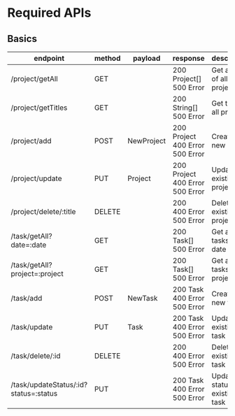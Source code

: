 # Required APIs

## Basics

| endpoint | method | payload | response | description |
| --- | --- | --- | --- | --- |
| /project/getAll | GET | | 200 Project[] <br/> 500 Error | Get all data of all projects |
| /project/getTitles | GET | | 200 String[] <br/> 500 Error | Get titles of all projects |
| /project/add | POST | NewProject | 200 Project <br/> 400 Error <br/> 500 Error | Create a new project |
| /project/update | PUT | Project | 200 Project <br/> 400 Error <br/> 500 Error | Update an existing project |
| /project/delete/:title | DELETE | | 200 <br/> 400 Error <br/> 500 Error | Delete an existing project |
| /task/getAll?date=:date | GET | | 200 Task[] <br/> 500 Error | Get all tasks on a date |
| /task/getAll?project=:project | GET | | 200 Task[] <br/> 500 Error | Get all tasks of a project |
| /task/add | POST | NewTask | 200 Task <br/> 400 Error <br/> 500 Error | Create a new task |
| /task/update | PUT | Task | 200 Task <br/> 400 Error <br/> 500 Error | Update an existing task |
| /task/delete/:id | DELETE | | 200 <br/> 400 Error <br/> 500 Error | Delete an existing task |
| /task/updateStatus/:id?status=:status | PUT | | 200 Task <br/> 400 Error <br/> 500 Error | Update the status of an existing task |
